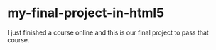 # my-final-project-in-html5
I just finished a course online and this is our final project to pass that course.
